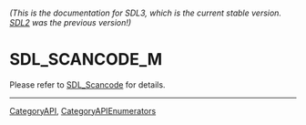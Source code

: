 ###### (This is the documentation for SDL3, which is the current stable version. [SDL2](https://wiki.libsdl.org/SDL2/) was the previous version!)
# SDL_SCANCODE_M

Please refer to [SDL_Scancode](SDL_Scancode) for details.

----
[CategoryAPI](CategoryAPI), [CategoryAPIEnumerators](CategoryAPIEnumerators)

